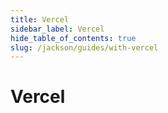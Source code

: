 ```yaml
---
title: Vercel
sidebar_label: Vercel
hide_table_of_contents: true
slug: /jackson/guides/with-vercel
---
```


# Vercel
